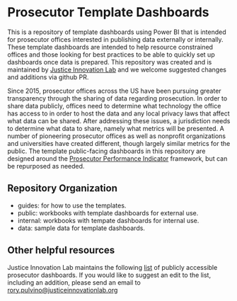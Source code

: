 # Prosecutor Template Dashboards

This is a repository of template dashboards using Power BI that is intended for prosecutor offices interested in publishing data externally or 
internally. These template dashboards are intended to help resource constrained offices and those looking for best practices to be able to quickly
set up dashboards once data is prepared. This repository was created and is maintained by [Justice Innovation Lab](https://https://www.justiceinnovationlab.org/) and we welcome suggested changes and additions via github PR.

Since 2015, prosecutor offices across the US have been pursuing greater transparency through the sharing of data regarding prosecution. In order
to share data publicly, offices need to determine what technology the office has access to in order to host the data and any local privacy laws
that affect what data can be shared. After addressing these issues, a jurisdiction needs to determine what data to share, namely what metrics
will be presented. A number of pioneering prosecutor offices as well as nonprofit organizations and universities have created different, though
largely similar metrics for the public. The template public-facing dashboards in this repository are designed around the [Prosecutor Performance
Indicator](https://prosecutorialperformanceindicators.org/#indicators) framework, but can be repurposed as needed.

## Repository Organization

- guides: for how to use the templates.
- public: workbooks with template dashboards for external use.
- internal: workbooks with tempate dashboards for internal use.
- data: sample data for template dashboards.

## Other helpful resources

Justice Innovation Lab maintains the following [list](https://docs.google.com/spreadsheets/d/1CbHUaH_87Pv5LFx0ygVNMVYL3ExeGHVmG2526_b86s4/edit#gid=0) of publicly accessible prosecutor dashboards. If you would like to suggest an edit to the list,
including an addition, please send an email to rory.pulvino@justiceinnovationlab.org
